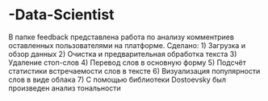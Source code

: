 # -Data-Scientist
В папке feedback представлена работа по анализу комментриев оставленных пользователями на платформе. 
Сделано:
      1) Загрузка и обзор данных
      2) Очистка и предварительная обработка текста
      3) Удаление стоп-слов
      4) Перевод слов в основную форму
      5) Подсчёт статистики встречаемости слов в тексте
      6) Визуализация популярности слов в виде облака
      7) С помощью библиотеки Dostoevsky был произведен анализ тональности

